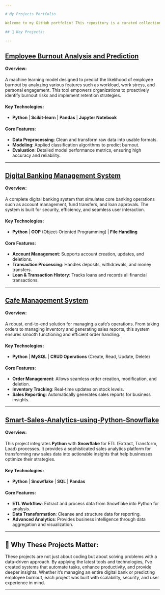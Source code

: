 ```yaml
---

# My Projects Portfolio

Welcome to my GitHub portfolio! This repository is a curated collection of my personal and professional projects that highlight my capabilities in **software development**, **data engineering**, and **machine learning**. Through these projects, I aim to solve real-world problems and enhance business outcomes with innovative solutions.

## 🌟 Key Projects:

---
```


## [Employee Burnout Analysis and Prediction](https://github.com/GundugolluMVALakshmi/Employee_Burnout_Analysis)
#### Overview:

A machine learning model designed to predict the likelihood of employee burnout by analyzing various features such as workload, work stress, and personal engagement. This tool empowers organizations to proactively identify burnout risks and implement retention strategies.

#### Key Technologies:

* **Python** | **Scikit-learn** | **Pandas** | **Jupyter Notebook**

#### Core Features:

* **Data Preprocessing**: Clean and transform raw data into usable formats.
* **Modeling**: Applied classification algorithms to predict burnout.
* **Evaluation**: Detailed model performance metrics, ensuring high accuracy and reliability.

---

## [Digital Banking Management System](https://github.com/GundugolluMVALakshmi/Digital_Banking_Management_System)

#### Overview:

A complete digital banking system that simulates core banking operations such as account management, fund transfers, and loan approvals. The system is built for security, efficiency, and seamless user interaction.

#### Key Technologies:

* **Python** | **OOP** (Object-Oriented Programming) | **File Handling**

#### Core Features:

* **Account Management**: Supports account creation, updates, and deletions.
* **Transaction Processing**: Handles deposits, withdrawals, and money transfers.
* **Loan & Transaction History**: Tracks loans and records all financial transactions.

---

## [Cafe Management System](https://github.com/GundugolluMVALakshmi/-Cafe-Management-System)

#### Overview:

A robust, end-to-end solution for managing a cafe’s operations. From taking orders to managing inventory and generating sales reports, this system ensures smooth functioning and efficient order handling.

#### Key Technologies:

* **Python** | **MySQL** | **CRUD Operations** (Create, Read, Update, Delete)

#### Core Features:

* **Order Management**: Allows seamless order creation, modification, and deletion.
* **Inventory Tracking**: Real-time updates on stock levels.
* **Sales Reporting**: Automatically generates sales reports for business insights.

---

## [Smart-Sales-Analytics-using-Python-Snowflake](https://github.com/GundugolluMVALakshmi/Smart-Sales-Analytics-using-Python-Snowflake)

#### Overview:

This project integrates **Python** with **Snowflake** for ETL (Extract, Transform, Load) processes. It provides a sophisticated sales analytics platform for transforming raw sales data into actionable insights that help businesses optimize their strategies.

#### Key Technologies:

* **Python** | **Snowflake** | **SQL** | **Pandas**

#### Core Features:

* **ETL Workflow**: Extract and process data from Snowflake into Python for analysis.
* **Data Transformation**: Cleanse and structure data for reporting.
* **Advanced Analytics**: Provides business intelligence through data aggregation and visualization.

---

## 🚀 Why These Projects Matter:

These projects are not just about coding but about solving problems with a data-driven approach. By applying the latest tools and technologies, I’ve created systems that automate tasks, enhance productivity, and provide deeper insights. Whether it’s managing an entire digital bank or predicting employee burnout, each project was built with scalability, security, and user experience in mind.

---

